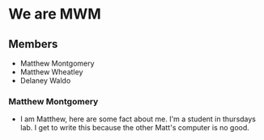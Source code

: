 # We are MWM

## Members
- Matthew Montgomery
- Matthew Wheatley
- Delaney Waldo

### Matthew Montgomery
- I am Matthew, here are some fact about me. I'm a student in thursdays lab. 
I get to write this because the other Matt's computer is no good.
